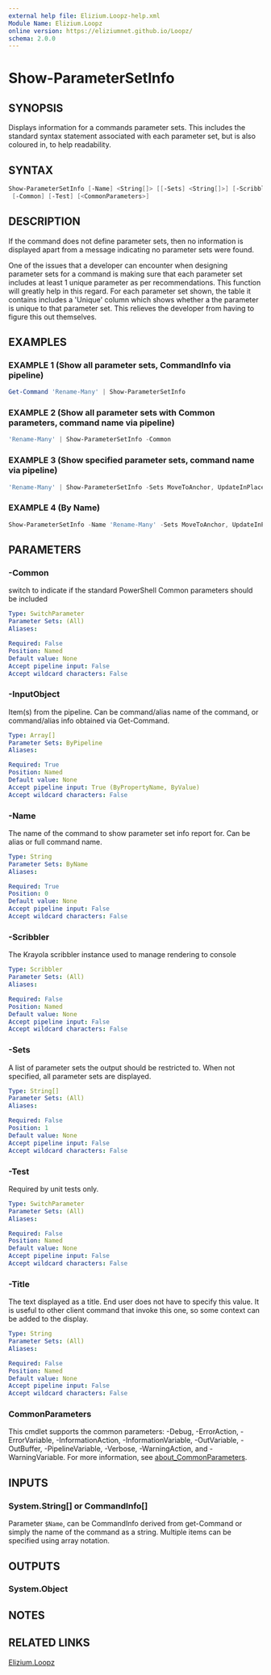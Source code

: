 ```yaml
---
external help file: Elizium.Loopz-help.xml
Module Name: Elizium.Loopz
online version: https://eliziumnet.github.io/Loopz/
schema: 2.0.0
---
```


# Show-ParameterSetInfo

## SYNOPSIS

Displays information for a commands parameter sets. This includes the standard
syntax statement associated with each parameter set, but is also coloured in, to help
readability.

## SYNTAX

```powershell
Show-ParameterSetInfo [-Name] <String[]> [[-Sets] <String[]>] [-Scribbler <Scribbler>] [-Title <String>]
 [-Common] [-Test] [<CommonParameters>]
```

## DESCRIPTION

If the command does not define parameter sets, then no information is displayed
apart from a message indicating no parameter sets were found.

One of the issues that a developer can encounter when designing parameter sets for
a command is making sure that each parameter set includes at least 1 unique parameter
as per recommendations. This function will greatly help in this regard. For each
parameter set shown, the table it contains includes a 'Unique' column which shows
whether a the parameter is unique to that parameter set. This relieves the developer
from having to figure this out themselves.

## EXAMPLES

### EXAMPLE 1 (Show all parameter sets, CommandInfo via pipeline)

```powershell
Get-Command 'Rename-Many' | Show-ParameterSetInfo
```

### EXAMPLE 2 (Show all parameter sets with Common parameters, command name via pipeline)

```powershell
'Rename-Many' | Show-ParameterSetInfo -Common
```

### EXAMPLE 3 (Show specified parameter sets, command name via pipeline)

```powershell
'Rename-Many' | Show-ParameterSetInfo -Sets MoveToAnchor, UpdateInPlace
```

### EXAMPLE 4 (By Name)

```powershell
Show-ParameterSetInfo -Name 'Rename-Many' -Sets MoveToAnchor, UpdateInPlace
```

## PARAMETERS

### -Common

switch to indicate if the standard PowerShell Common parameters should be included

```yaml
Type: SwitchParameter
Parameter Sets: (All)
Aliases:

Required: False
Position: Named
Default value: None
Accept pipeline input: False
Accept wildcard characters: False
```

### -InputObject

Item(s) from the pipeline. Can be command/alias name of the command, or command/alias
info obtained via Get-Command.

```yaml
Type: Array[]
Parameter Sets: ByPipeline
Aliases:

Required: True
Position: Named
Default value: None
Accept pipeline input: True (ByPropertyName, ByValue)
Accept wildcard characters: False
```

### -Name

The name of the command to show parameter set info report for. Can be alias or full command name.

```yaml
Type: String
Parameter Sets: ByName
Aliases:

Required: True
Position: 0
Default value: None
Accept pipeline input: False
Accept wildcard characters: False
```

### -Scribbler

The Krayola scribbler instance used to manage rendering to console

```yaml
Type: Scribbler
Parameter Sets: (All)
Aliases:

Required: False
Position: Named
Default value: None
Accept pipeline input: False
Accept wildcard characters: False
```

### -Sets

A list of parameter sets the output should be restricted to. When not specified, all
parameter sets are displayed.

```yaml
Type: String[]
Parameter Sets: (All)
Aliases:

Required: False
Position: 1
Default value: None
Accept pipeline input: False
Accept wildcard characters: False
```

### -Test

Required by unit tests only.

```yaml
Type: SwitchParameter
Parameter Sets: (All)
Aliases:

Required: False
Position: Named
Default value: None
Accept pipeline input: False
Accept wildcard characters: False
```

### -Title

The text displayed as a title. End user does not have to specify this value. It is useful
to other client command that invoke this one, so some context can be added to the display.

```yaml
Type: String
Parameter Sets: (All)
Aliases:

Required: False
Position: Named
Default value: None
Accept pipeline input: False
Accept wildcard characters: False
```

### CommonParameters

This cmdlet supports the common parameters: -Debug, -ErrorAction, -ErrorVariable, -InformationAction, -InformationVariable, -OutVariable, -OutBuffer, -PipelineVariable, -Verbose, -WarningAction, and -WarningVariable. For more information, see [about_CommonParameters](http://go.microsoft.com/fwlink/?LinkID=113216).

## INPUTS

### System.String[] or CommandInfo[]

Parameter `$Name`, can be CommandInfo derived from get-Command or simply the name of the command as a string. Multiple items can be specified using array notation.

## OUTPUTS

### System.Object

## NOTES

## RELATED LINKS

[Elizium.Loopz](https://github.com/EliziumNet/Loopz)
